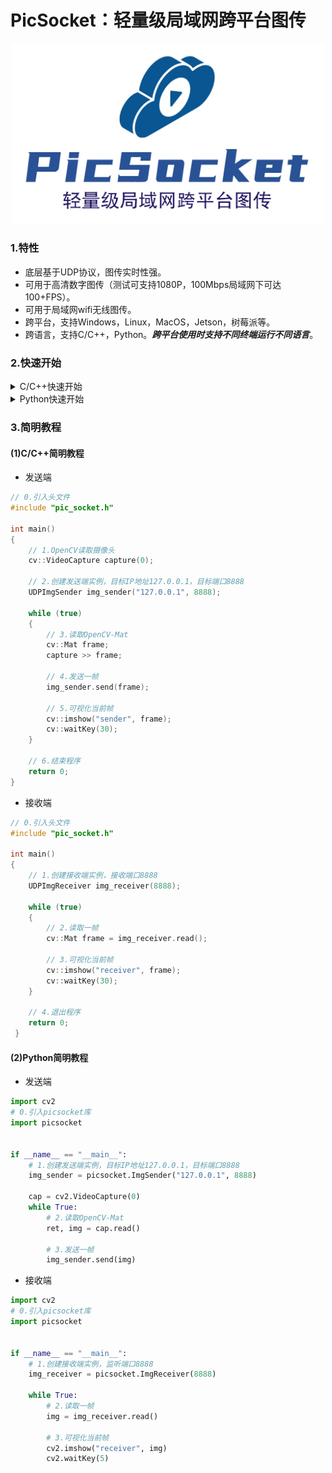 # PicSocket：轻量级局域网跨平台图传

<div align="center">
<img src="./attach/logo.jpg" width="500px">
</div>

### 1.特性
* 底层基于UDP协议，图传实时性强。
* 可用于高清数字图传（测试可支持1080P，100Mbps局域网下可达100+FPS）。
* 可用于局域网wifi无线图传。
* 跨平台，支持Windows，Linux，MacOS，Jetson，树莓派等。
* 跨语言，支持C/C++，Python。***跨平台使用时支持不同终端运行不同语言***。

### 2.快速开始

<details>
<summary>C/C++快速开始</summary>

#### (1)安装依赖项：
请确保您的机器已安装CMake及C/C++编译器工具链。

安装OpenCV库：
> Jetson平台
```sh
# Jetson平台JetPack已预装OpenCV库，无需操作。
```

> Ubuntu/树莓派/香橙派
```sh
sudo apt-get install libopencv-dev
```

> MacOS
```sh
brew install opencv
```
#### (2)编译安装
克隆本仓库。
```sh
cd ~
git clone https://github.com/BestAnHongjun/PicSocket.git
```

编译并安装。

```sh
cd ~/PicSocket
mkdir build
cd build
cmake ..
make -j4
make install # 不会安装到系统目录，安装到项目的install目录
```

编译安装结束后，项目目录项生成`install`目录。
```sh
|-install
    |- include  # C/C++头文件
    |- lib      # 链接库
    |- cpp      # 一个简易的demo
```

将`include`文件夹和`lib`文件夹拷贝到你自己的工程中即可使用。

#### (3)在自定义工程中使用`PicSocket`

为了演示使用方法，我们假设`cpp`就是您的工程目录。

在您的工程目录下创建源码文件，如[picsocket_sender.cpp](./example/cpp/picsocket_sender.cpp)、[picsocket_receiver.cpp](./example/cpp/picsocket_receiver.cpp)。创建CMake文件，如[CMakeLists.txt](./example/cpp/CMakeLists.txt)。

随后编译您的工程。

```sh
cd ~/PicSocket/install/cpp # 进入您的工程目录
mkdir build     # 创建编译目录
cd build
cmake ..
make -j4
```

随后，在您的编译目录下可以看到二进制文件`picsocket_sender`及`picsocket_receiver`。运行他们即可。

> **注意**：运行本demo时，请确保您的发送端设备安装有摄像头，并可由`cv::VideoCapture(0)`正常读取。

```sh
# 由8888端口接受图片流
./picsocket_receiver 8888

# 向127.0.0.0:8888发送图片流
./picsocket_sender 127.0.0.1 8888
```

</details>

<details>
<summary>Python快速开始</summary>

#### (1)安装依赖项：
请确保您的机器已安装CMake及C/C++编译器工具链。

安装OpenCV库：
> Jetson平台
```sh
# Jetson平台JetPack已预装OpenCV库，无需操作。
```

> Ubuntu/树莓派/香橙派
```sh
sudo apt-get install libopencv-dev
```

> MacOS
```sh
brew install opencv
```
#### (2)编译安装
克隆本仓库。
```sh
cd ~
git clone https://github.com/BestAnHongjun/PicSocket.git
```

编译并安装。

```sh
cd ~/PicSocket
mkdir build
cd build
cmake .. -DPYTHON_BUILD=TRUE
make -j4
```

安装Python模块。

```sh
cd ~/PicSocket
pip3 install -e .
```

#### (3)在自定义工程中使用`PicSocket`

作为一个简单示例，您可以复制并创建[picsocket_sender.py](./example/python/picsocket_sender.py)、[picsocket_receiver.py](./example/python/picsocket_receiver.py)，并运行他们。

> **注意**：运行本demo时，请确保您的发送端设备安装有摄像头，并可由`cv2.VideoCapture(0)`正常读取。

```sh
# 由8888端口接受图片流
python3 picsocket_receiver 8888

# 向127.0.0.0:8888发送图片流
python3 picsocket_sender 127.0.0.1 8888
```

</details>

### 3.简明教程

#### (1)C/C++简明教程
* 发送端
```cpp
// 0.引入头文件
#include "pic_socket.h" 

int main()
{
    // 1.OpenCV读取摄像头
    cv::VideoCapture capture(0);

    // 2.创建发送端实例，目标IP地址127.0.0.1，目标端口8888
    UDPImgSender img_sender("127.0.0.1", 8888);

    while (true)
    {
        // 3.读取OpenCV-Mat
        cv::Mat frame;
        capture >> frame;

        // 4.发送一帧
        img_sender.send(frame);

        // 5.可视化当前帧
        cv::imshow("sender", frame);
        cv::waitKey(30);
    }
    
    // 6.结束程序
    return 0;
}
```

* 接收端
```cpp
// 0.引入头文件
#include "pic_socket.h"

int main()
{
    // 1.创建接收端实例，接收端口8888
    UDPImgReceiver img_receiver(8888);

    while (true)
	{
		// 2.读取一帧
        cv::Mat frame = img_receiver.read();

        // 3.可视化当前帧
		cv::imshow("receiver", frame);
		cv::waitKey(30);
	}

    // 4.退出程序
	return 0;
 }
```

#### (2)Python简明教程
* 发送端

```py
import cv2
# 0.引入picsocket库
import picsocket


if __name__ == "__main__":
    # 1.创建发送端实例，目标IP地址127.0.0.1，目标端口8888
    img_sender = picsocket.ImgSender("127.0.0.1", 8888)

    cap = cv2.VideoCapture(0)
    while True:
        # 2.读取OpenCV-Mat
        ret, img = cap.read()
        
        # 3.发送一帧
        img_sender.send(img)
```

* 接收端

```py
import cv2
# 0.引入picsocket库
import picsocket


if __name__ == "__main__":
    # 1.创建接收端实例，监听端口8888
    img_receiver = picsocket.ImgReceiver(8888)

    while True:
        # 2.读取一帧
        img = img_receiver.read()

        # 3.可视化当前帧
        cv2.imshow("receiver", img)
        cv2.waitKey(5)

```
